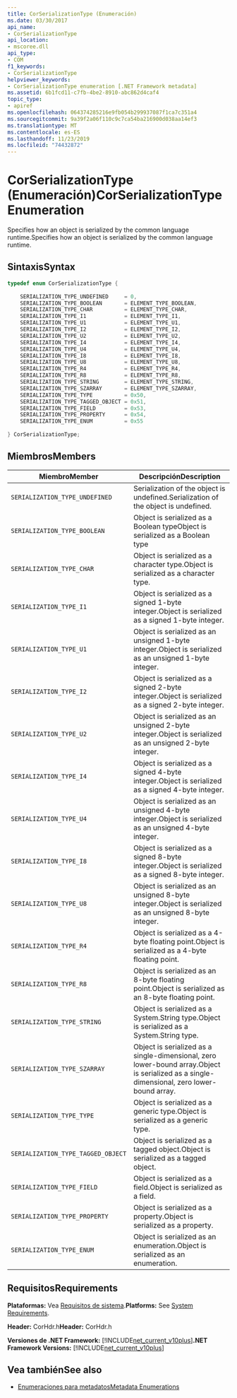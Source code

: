 ```yaml
---
title: CorSerializationType (Enumeración)
ms.date: 03/30/2017
api_name:
- CorSerializationType
api_location:
- mscoree.dll
api_type:
- COM
f1_keywords:
- CorSerializationType
helpviewer_keywords:
- CorSerializationType enumeration [.NET Framework metadata]
ms.assetid: 6b1fcd11-c7fb-4be2-8910-abc862d4caf4
topic_type:
- apiref
ms.openlocfilehash: 064374285216e9fb054b299937087f1ca7c351a4
ms.sourcegitcommit: 9a39f2a06f110c9c7ca54ba216900d038aa14ef3
ms.translationtype: MT
ms.contentlocale: es-ES
ms.lasthandoff: 11/23/2019
ms.locfileid: "74432872"
---
```

# <a name="corserializationtype-enumeration"></a><span data-ttu-id="3411e-102">CorSerializationType (Enumeración)</span><span class="sxs-lookup"><span data-stu-id="3411e-102">CorSerializationType Enumeration</span></span>
<span data-ttu-id="3411e-103">Specifies how an object is serialized by the common language runtime.</span><span class="sxs-lookup"><span data-stu-id="3411e-103">Specifies how an object is serialized by the common language runtime.</span></span>  
  
## <a name="syntax"></a><span data-ttu-id="3411e-104">Sintaxis</span><span class="sxs-lookup"><span data-stu-id="3411e-104">Syntax</span></span>  
  
```cpp  
typedef enum CorSerializationType {  
  
    SERIALIZATION_TYPE_UNDEFINED     = 0,  
    SERIALIZATION_TYPE_BOOLEAN       = ELEMENT_TYPE_BOOLEAN,  
    SERIALIZATION_TYPE_CHAR          = ELEMENT_TYPE_CHAR,  
    SERIALIZATION_TYPE_I1            = ELEMENT_TYPE_I1,  
    SERIALIZATION_TYPE_U1            = ELEMENT_TYPE_U1,  
    SERIALIZATION_TYPE_I2            = ELEMENT_TYPE_I2,  
    SERIALIZATION_TYPE_U2            = ELEMENT_TYPE_U2,  
    SERIALIZATION_TYPE_I4            = ELEMENT_TYPE_I4,  
    SERIALIZATION_TYPE_U4            = ELEMENT_TYPE_U4,  
    SERIALIZATION_TYPE_I8            = ELEMENT_TYPE_I8,  
    SERIALIZATION_TYPE_U8            = ELEMENT_TYPE_U8,  
    SERIALIZATION_TYPE_R4            = ELEMENT_TYPE_R4,  
    SERIALIZATION_TYPE_R8            = ELEMENT_TYPE_R8,  
    SERIALIZATION_TYPE_STRING        = ELEMENT_TYPE_STRING,  
    SERIALIZATION_TYPE_SZARRAY       = ELEMENT_TYPE_SZARRAY,  
    SERIALIZATION_TYPE_TYPE          = 0x50,  
    SERIALIZATION_TYPE_TAGGED_OBJECT = 0x51,  
    SERIALIZATION_TYPE_FIELD         = 0x53,  
    SERIALIZATION_TYPE_PROPERTY      = 0x54,  
    SERIALIZATION_TYPE_ENUM          = 0x55  
  
} CorSerializationType;  
```  
  
## <a name="members"></a><span data-ttu-id="3411e-105">Miembros</span><span class="sxs-lookup"><span data-stu-id="3411e-105">Members</span></span>  
  
|<span data-ttu-id="3411e-106">Miembro</span><span class="sxs-lookup"><span data-stu-id="3411e-106">Member</span></span>|<span data-ttu-id="3411e-107">Descripción</span><span class="sxs-lookup"><span data-stu-id="3411e-107">Description</span></span>|  
|------------|-----------------|  
|`SERIALIZATION_TYPE_UNDEFINED`|<span data-ttu-id="3411e-108">Serialization of the object is undefined.</span><span class="sxs-lookup"><span data-stu-id="3411e-108">Serialization of the object is undefined.</span></span>|  
|`SERIALIZATION_TYPE_BOOLEAN`|<span data-ttu-id="3411e-109">Object is serialized as a Boolean type</span><span class="sxs-lookup"><span data-stu-id="3411e-109">Object is serialized as a Boolean type</span></span>|  
|`SERIALIZATION_TYPE_CHAR`|<span data-ttu-id="3411e-110">Object is serialized as a character type.</span><span class="sxs-lookup"><span data-stu-id="3411e-110">Object is serialized as a character type.</span></span>|  
|`SERIALIZATION_TYPE_I1`|<span data-ttu-id="3411e-111">Object is serialized as a signed 1-byte integer.</span><span class="sxs-lookup"><span data-stu-id="3411e-111">Object is serialized as a signed 1-byte integer.</span></span>|  
|`SERIALIZATION_TYPE_U1`|<span data-ttu-id="3411e-112">Object is serialized as an unsigned 1-byte integer.</span><span class="sxs-lookup"><span data-stu-id="3411e-112">Object is serialized as an unsigned 1-byte integer.</span></span>|  
|`SERIALIZATION_TYPE_I2`|<span data-ttu-id="3411e-113">Object is serialized as a signed 2-byte integer.</span><span class="sxs-lookup"><span data-stu-id="3411e-113">Object is serialized as a signed 2-byte integer.</span></span>|  
|`SERIALIZATION_TYPE_U2`|<span data-ttu-id="3411e-114">Object is serialized as an unsigned 2-byte integer.</span><span class="sxs-lookup"><span data-stu-id="3411e-114">Object is serialized as an unsigned 2-byte integer.</span></span>|  
|`SERIALIZATION_TYPE_I4`|<span data-ttu-id="3411e-115">Object is serialized as a signed 4-byte integer.</span><span class="sxs-lookup"><span data-stu-id="3411e-115">Object is serialized as a signed 4-byte integer.</span></span>|  
|`SERIALIZATION_TYPE_U4`|<span data-ttu-id="3411e-116">Object is serialized as an unsigned 4-byte integer.</span><span class="sxs-lookup"><span data-stu-id="3411e-116">Object is serialized as an unsigned 4-byte integer.</span></span>|  
|`SERIALIZATION_TYPE_I8`|<span data-ttu-id="3411e-117">Object is serialized as a signed 8-byte integer.</span><span class="sxs-lookup"><span data-stu-id="3411e-117">Object is serialized as a signed 8-byte integer.</span></span>|  
|`SERIALIZATION_TYPE_U8`|<span data-ttu-id="3411e-118">Object is serialized as an unsigned 8-byte integer.</span><span class="sxs-lookup"><span data-stu-id="3411e-118">Object is serialized as an unsigned 8-byte integer.</span></span>|  
|`SERIALIZATION_TYPE_R4`|<span data-ttu-id="3411e-119">Object is serialized as a 4-byte floating point.</span><span class="sxs-lookup"><span data-stu-id="3411e-119">Object is serialized as a 4-byte floating point.</span></span>|  
|`SERIALIZATION_TYPE_R8`|<span data-ttu-id="3411e-120">Object is serialized as an 8-byte floating point.</span><span class="sxs-lookup"><span data-stu-id="3411e-120">Object is serialized as an 8-byte floating point.</span></span>|  
|`SERIALIZATION_TYPE_STRING`|<span data-ttu-id="3411e-121">Object is serialized as a System.String type.</span><span class="sxs-lookup"><span data-stu-id="3411e-121">Object is serialized as a System.String type.</span></span>|  
|`SERIALIZATION_TYPE_SZARRAY`|<span data-ttu-id="3411e-122">Object is serialized as a single-dimensional, zero lower-bound array.</span><span class="sxs-lookup"><span data-stu-id="3411e-122">Object is serialized as a single-dimensional, zero lower-bound array.</span></span>|  
|`SERIALIZATION_TYPE_TYPE`|<span data-ttu-id="3411e-123">Object is serialized as a generic type.</span><span class="sxs-lookup"><span data-stu-id="3411e-123">Object is serialized as a generic type.</span></span>|  
|`SERIALIZATION_TYPE_TAGGED_OBJECT`|<span data-ttu-id="3411e-124">Object is serialized as a tagged object.</span><span class="sxs-lookup"><span data-stu-id="3411e-124">Object is serialized as a tagged object.</span></span>|  
|`SERIALIZATION_TYPE_FIELD`|<span data-ttu-id="3411e-125">Object is serialized as a field.</span><span class="sxs-lookup"><span data-stu-id="3411e-125">Object is serialized as a field.</span></span>|  
|`SERIALIZATION_TYPE_PROPERTY`|<span data-ttu-id="3411e-126">Object is serialized as a property.</span><span class="sxs-lookup"><span data-stu-id="3411e-126">Object is serialized as a property.</span></span>|  
|`SERIALIZATION_TYPE_ENUM`|<span data-ttu-id="3411e-127">Object is serialized as an enumeration.</span><span class="sxs-lookup"><span data-stu-id="3411e-127">Object is serialized as an enumeration.</span></span>|  
  
## <a name="requirements"></a><span data-ttu-id="3411e-128">Requisitos</span><span class="sxs-lookup"><span data-stu-id="3411e-128">Requirements</span></span>  
 <span data-ttu-id="3411e-129">**Plataformas:** Vea [Requisitos de sistema](../../../../docs/framework/get-started/system-requirements.md).</span><span class="sxs-lookup"><span data-stu-id="3411e-129">**Platforms:** See [System Requirements](../../../../docs/framework/get-started/system-requirements.md).</span></span>  
  
 <span data-ttu-id="3411e-130">**Header:** CorHdr.h</span><span class="sxs-lookup"><span data-stu-id="3411e-130">**Header:** CorHdr.h</span></span>  
  
 <span data-ttu-id="3411e-131">**Versiones de .NET Framework:** [!INCLUDE[net_current_v10plus](../../../../includes/net-current-v10plus-md.md)]</span><span class="sxs-lookup"><span data-stu-id="3411e-131">**.NET Framework Versions:** [!INCLUDE[net_current_v10plus](../../../../includes/net-current-v10plus-md.md)]</span></span>  
  
## <a name="see-also"></a><span data-ttu-id="3411e-132">Vea también</span><span class="sxs-lookup"><span data-stu-id="3411e-132">See also</span></span>

- [<span data-ttu-id="3411e-133">Enumeraciones para metadatos</span><span class="sxs-lookup"><span data-stu-id="3411e-133">Metadata Enumerations</span></span>](../../../../docs/framework/unmanaged-api/metadata/metadata-enumerations.md)
